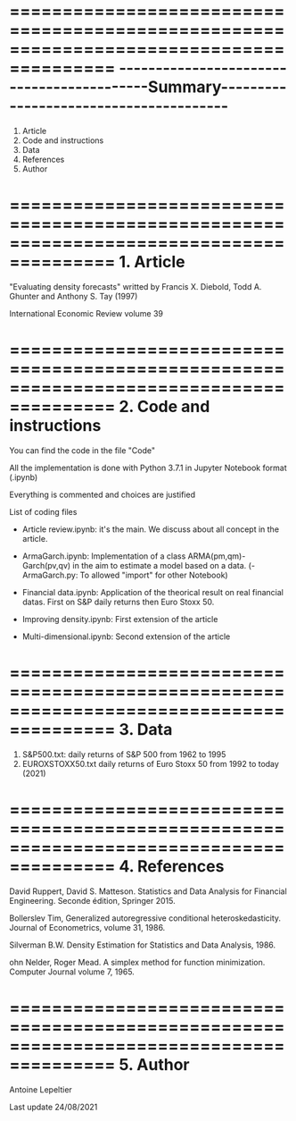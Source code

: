 ========================================================================================
------------------------------------------Summary---------------------------------------
========================================================================================
1. Article
2. Code and instructions
3. Data
4. References
5. Author

========================================================================================
					1. Article
========================================================================================
"Evaluating density forecasts" writted by Francis X. Diebold, Todd A. Ghunter and Anthony S. Tay (1997)

International Economic Review volume 39

========================================================================================
					2. Code and instructions
========================================================================================
You can find the code in the file "Code"

All the implementation is done with Python 3.7.1 in Jupyter Notebook format (.ipynb)

Everything is commented and choices are justified

List of coding files

- Article review.ipynb: it's the main. We discuss about all concept in the article.

- ArmaGarch.ipynb: Implementation of a class ARMA(pm,qm)-Garch(pv,qv) in the aim to estimate a model based on a data.
(- ArmaGarch.py: To allowed "import" for other Notebook)

- Financial data.ipynb: Application of the theorical result on real financial datas. First on S&P daily returns then Euro Stoxx 50.

- Improving density.ipynb: First extension of the article

- Multi-dimensional.ipynb: Second extension of the article

========================================================================================
					3. Data
========================================================================================
1. S&P500.txt: daily returns of S&P 500 from 1962 to 1995
2. EUROXSTOXX50.txt daily returns of Euro Stoxx 50 from 1992 to today (2021)


========================================================================================
					4. References
========================================================================================
David Ruppert, David S. Matteson. Statistics and Data Analysis for Financial Engineering. Seconde édition, Springer 2015.

Bollerslev Tim, Generalized autoregressive conditional heteroskedasticity. Journal of Econometrics, volume 31, 1986.

Silverman B.W. Density Estimation for Statistics and Data Analysis, 1986.

ohn Nelder, Roger Mead. A simplex method for function minimization. Computer Journal volume 7, 1965.


========================================================================================
					5. Author
========================================================================================
Antoine Lepeltier

Last update 24/08/2021
